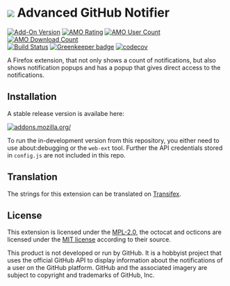 # ![](images/icon-48.png) Advanced GitHub Notifier

[![Add-On Version](https://img.shields.io/amo/v/advanced-github-notifier.svg)](https://addons.mozilla.org/de/thunderbird/addon/advanced-github-notifier/) [![AMO Rating](https://img.shields.io/amo/stars/advanced-github-notifier.svg)](https://addons.mozilla.org/de/thunderbird/addon/advanced-github-notifier/) [![AMO User Count](https://img.shields.io/amo/users/advanced-github-notifier.svg)](https://addons.mozilla.org/de/thunderbird/addon/advanced-github-notifier/) [![AMO Download Count](https://img.shields.io/amo/d/advanced-github-notifier.svg)](https://addons.mozilla.org/de/thunderbird/addon/advanced-github-notifier/)<br>
[![Build Status](https://travis-ci.org/freaktechnik/advanced-github-notifier.svg?branch=master)](https://travis-ci.org/freaktechnik/advanced-github-notifier)  [![Greenkeeper badge](https://badges.greenkeeper.io/freaktechnik/advanced-github-notifier.svg)](https://greenkeeper.io/)  [![codecov](https://codecov.io/gh/freaktechnik/advanced-github-notifier/branch/master/graph/badge.svg)](https://codecov.io/gh/freaktechnik/advanced-github-notifier)

A Firefox extension, that not only shows a count of notifications, but also
shows notification popups and has a popup that gives direct access to the
notifications.

## Installation
A stable release version is availabe here:

[![addons.mozilla.org/](https://addons.cdn.mozilla.net/static/img/addons-buttons/AMO-button_2.png)](https://addons.mozilla.org/en-US/firefox/addon/advanced-github-notifier/)

To run the in-development version from this repository, you either need to use
about:debugging or the `web-ext` tool. Further the API credentials stored in `config.js` are not
included in this repo.

## Translation
The strings for this extension can be translated on [Transifex](https://www.transifex.com/freaktechnik/advanced-github-notifier/).

## License
This extension is licensed under the [MPL-2.0](LICENSE), the octocat and octicons
are licensed under the [MIT license](images/LICENSE) according to their source.

This product is not developed or run by GitHub. It is a hobbyist project that
uses the official GitHub API to display information about the notifications
of a user on the GitHub platform. GitHub and the associated imagery are subject
to copyright and trademarks of GitHub, Inc.
